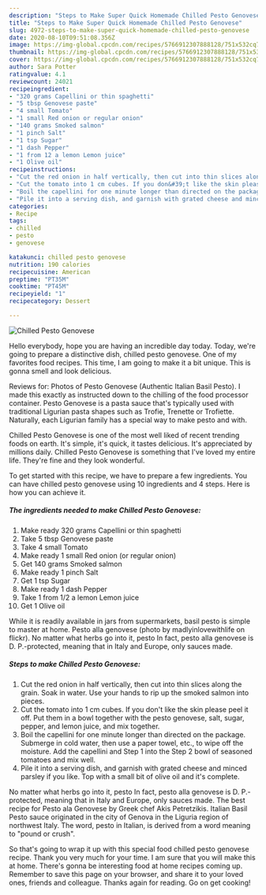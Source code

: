 ```yaml
---
description: "Steps to Make Super Quick Homemade Chilled Pesto Genovese"
title: "Steps to Make Super Quick Homemade Chilled Pesto Genovese"
slug: 4972-steps-to-make-super-quick-homemade-chilled-pesto-genovese
date: 2020-08-10T09:51:08.356Z
image: https://img-global.cpcdn.com/recipes/5766912307888128/751x532cq70/chilled-pesto-genovese-recipe-main-photo.jpg
thumbnail: https://img-global.cpcdn.com/recipes/5766912307888128/751x532cq70/chilled-pesto-genovese-recipe-main-photo.jpg
cover: https://img-global.cpcdn.com/recipes/5766912307888128/751x532cq70/chilled-pesto-genovese-recipe-main-photo.jpg
author: Sara Potter
ratingvalue: 4.1
reviewcount: 24021
recipeingredient:
- "320 grams Capellini or thin spaghetti"
- "5 tbsp Genovese paste"
- "4 small Tomato"
- "1 small Red onion or regular onion"
- "140 grams Smoked salmon"
- "1 pinch Salt"
- "1 tsp Sugar"
- "1 dash Pepper"
- "1 from 12 a lemon Lemon juice"
- "1 Olive oil"
recipeinstructions:
- "Cut the red onion in half vertically, then cut into thin slices along the grain. Soak in water. Use your hands to rip up the smoked salmon into pieces."
- "Cut the tomato into 1 cm cubes. If you don&#39;t like the skin please peel it off. Put them in a bowl together with the pesto genovese, salt, sugar, pepper, and lemon juice, and mix together."
- "Boil the capellini for one minute longer than directed on the package. Submerge in cold water, then use a paper towel, etc., to wipe off the moisture. Add the capellini and Step 1 into the Step 2 bowl of seasoned tomatoes and mix well."
- "Pile it into a serving dish, and garnish with grated cheese and minced parsley if you like. Top with a small bit of olive oil and it&#39;s complete."
categories:
- Recipe
tags:
- chilled
- pesto
- genovese

katakunci: chilled pesto genovese 
nutrition: 190 calories
recipecuisine: American
preptime: "PT35M"
cooktime: "PT45M"
recipeyield: "1"
recipecategory: Dessert

---
```



![Chilled Pesto Genovese](https://img-global.cpcdn.com/recipes/5766912307888128/751x532cq70/chilled-pesto-genovese-recipe-main-photo.jpg)

Hello everybody, hope you are having an incredible day today. Today, we're going to prepare a distinctive dish, chilled pesto genovese. One of my favorites food recipes. This time, I am going to make it a bit unique. This is gonna smell and look delicious.

Reviews for: Photos of Pesto Genovese (Authentic Italian Basil Pesto). I made this exactly as instructed down to the chilling of the food processor container. Pesto Genovese is a pasta sauce that&#39;s typically used with traditional Ligurian pasta shapes such as Trofie, Trenette or Trofiette. Naturally, each Ligurian family has a special way to make pesto and with.

Chilled Pesto Genovese is one of the most well liked of recent trending foods on earth. It's simple, it's quick, it tastes delicious. It's appreciated by millions daily. Chilled Pesto Genovese is something that I've loved my entire life. They're fine and they look wonderful.


To get started with this recipe, we have to prepare a few ingredients. You can have chilled pesto genovese using 10 ingredients and 4 steps. Here is how you can achieve it.

<!--inarticleads1-->

##### The ingredients needed to make Chilled Pesto Genovese:

1. Make ready 320 grams Capellini or thin spaghetti
1. Take 5 tbsp Genovese paste
1. Take 4 small Tomato
1. Make ready 1 small Red onion (or regular onion)
1. Get 140 grams Smoked salmon
1. Make ready 1 pinch Salt
1. Get 1 tsp Sugar
1. Make ready 1 dash Pepper
1. Take 1 from 1/2 a lemon Lemon juice
1. Get 1 Olive oil


While it is readily available in jars from supermarkets, basil pesto is simple to master at home. Pesto alla genovese (photo by madlyinlovewithlife on flickr). No matter what herbs go into it, pesto In fact, pesto alla genovese is D. P.-protected, meaning that in Italy and Europe, only sauces made. 

<!--inarticleads2-->

##### Steps to make Chilled Pesto Genovese:

1. Cut the red onion in half vertically, then cut into thin slices along the grain. Soak in water. Use your hands to rip up the smoked salmon into pieces.
1. Cut the tomato into 1 cm cubes. If you don&#39;t like the skin please peel it off. Put them in a bowl together with the pesto genovese, salt, sugar, pepper, and lemon juice, and mix together.
1. Boil the capellini for one minute longer than directed on the package. Submerge in cold water, then use a paper towel, etc., to wipe off the moisture. Add the capellini and Step 1 into the Step 2 bowl of seasoned tomatoes and mix well.
1. Pile it into a serving dish, and garnish with grated cheese and minced parsley if you like. Top with a small bit of olive oil and it&#39;s complete.


No matter what herbs go into it, pesto In fact, pesto alla genovese is D. P.-protected, meaning that in Italy and Europe, only sauces made. The best recipe for Pesto ala Genovese by Greek chef Akis Petretzikis. Italian Basil Pesto sauce originated in the city of Genova in the Liguria region of northwest Italy. The word, pesto in Italian, is derived from a word meaning to &#34;pound or crush&#34;. 

So that's going to wrap it up with this special food chilled pesto genovese recipe. Thank you very much for your time. I am sure that you will make this at home. There's gonna be interesting food at home recipes coming up. Remember to save this page on your browser, and share it to your loved ones, friends and colleague. Thanks again for reading. Go on get cooking!
